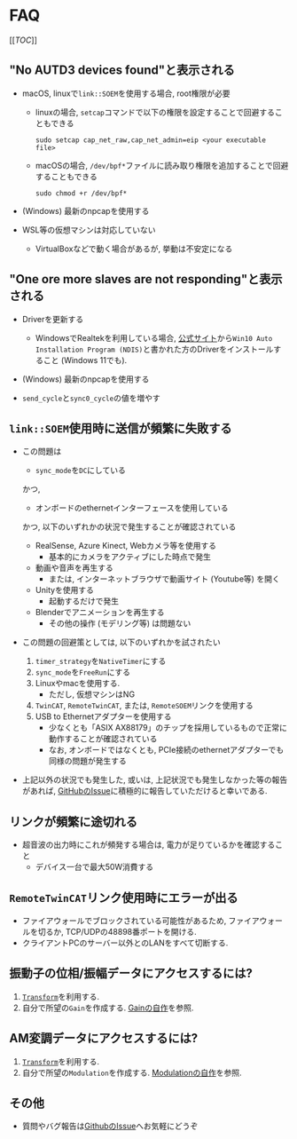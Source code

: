 # FAQ

[[_TOC_]]

## "No AUTD3 devices found"と表示される

- macOS, linuxで`link::SOEM`を使用する場合, root権限が必要

   - linuxの場合, `setcap`コマンドで以下の権限を設定することで回避することもできる
   
      ```shell
      sudo setcap cap_net_raw,cap_net_admin=eip <your executable file>
      ```

   - macOSの場合, `/dev/bpf*`ファイルに読み取り権限を追加することで回避することもできる
   
      ```shell
      sudo chmod +r /dev/bpf*
      ```

- (Windows) 最新のnpcapを使用する

- WSL等の仮想マシンは対応していない
   - VirtualBoxなどで動く場合があるが, 挙動は不安定になる

## "One ore more slaves are not responding"と表示される

- Driverを更新する
   - WindowsでRealtekを利用している場合, [公式サイト](https://www.realtek.com/ja/component/zoo/category/network-interface-controllers-10-100-1000m-gigabit-ethernet-pci-express-software)から`Win10 Auto Installation Program (NDIS)`と書かれた方のDriverをインストールすること (Windows 11でも).

- (Windows) 最新のnpcapを使用する

- `send_cycle`と`sync0_cycle`の値を増やす

## `link::SOEM`使用時に送信が頻繁に失敗する

- この問題は
   * `sync_mode`を`DC`にしている

   かつ,

   * オンボードのethernetインターフェースを使用している

  かつ, 以下のいずれかの状況で発生することが確認されている

   * RealSense, Azure Kinect, Webカメラ等を使用する
      * 基本的にカメラをアクティブにした時点で発生
   * 動画や音声を再生する
      * または, インターネットブラウザで動画サイト (Youtube等) を開く
   * Unityを使用する
      * 起動するだけで発生
   * Blenderでアニメーションを再生する
      * その他の操作 (モデリング等) は問題ない

- この問題の回避策としては, 以下のいずれかを試されたい
  1. `timer_strategy`を`NativeTimer`にする
  1. `sync_mode`を`FreeRun`にする
  1. Linuxやmacを使用する.
     - ただし, 仮想マシンはNG
  1. `TwinCAT`, `RemoteTwinCAT`, または, `RemoteSOEM`リンクを使用する
  1. USB to Ethernetアダプターを使用する
     - 少なくとも「ASIX AX88179」のチップを採用しているもので正常に動作することが確認されている
     - なお, オンボードではなくとも, PCIe接続のethernetアダプターでも同様の問題が発生する

- 上記以外の状況でも発生した, 或いは, 上記状況でも発生しなかった等の報告があれば, [GitHubのIssue](https://github.com/shinolab/autd3/issues/20)に積極的に報告していただけると幸いである.

## リンクが頻繁に途切れる

- 超音波の出力時にこれが頻発する場合は, 電力が足りているかを確認すること
   - デバイス一台で最大50W消費する

## `RemoteTwinCAT`リンク使用時にエラーが出る

- ファイアウォールでブロックされている可能性があるため, ファイアウォールを切るか, TCP/UDPの48898番ポートを開ける.
- クライアントPCのサーバー以外とのLANをすべて切断する.

## 振動子の位相/振幅データにアクセスするには?

1. [`Transform`](../gain/transform.md)を利用する.
1. 自分で所望の`Gain`を作成する. [Gainの自作](../advanced_examples/custom_gain.md)を参照.

## AM変調データにアクセスするには?

1. [`Transform`](../modulation/transform.md)を利用する.
1. 自分で所望の`Modulation`を作成する. [Modulationの自作](../advanced_examples/custom_modulation.md)を参照.

## その他

- 質問やバグ報告は[GithubのIssue](https://github.com/shinolab/autd3/issues)へお気軽にどうぞ
